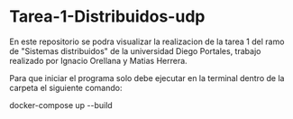 # Tarea-1-Distribuidos-udp
En este repositorio se podra visualizar la realizacion de la tarea 1 del ramo de "Sistemas distribuidos" de la universidad Diego Portales, trabajo realizado por Ignacio Orellana y Matias Herrera.

Para que iniciar el programa solo debe ejecutar en la terminal dentro de la carpeta el siguiente comando:

docker-compose up --build
